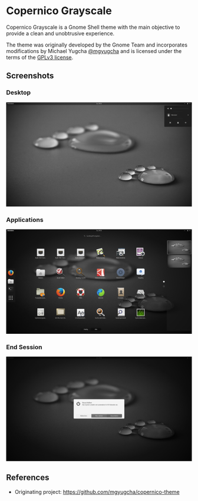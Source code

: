 # Copernico Grayscale
Copernico Grayscale is a Gnome Shell theme with the main objective to provide a
clean and unobtrusive experience.

The theme was originally developed by the Gnome Team and incorporates
modifications by Michael Yugcha [@mgyugcha](https://www.twitter.com/mgyugcha)
and is licensed under the terms of the [GPLv3 license](LICENSE).

## Screenshots

### Desktop
![Desktop View](images/copernico-grayscale.png)

### Applications
![Application List View](images/copernico-grayscale-apps.png)

### End Session
![End Session Dialog](images/copernico-grayscale-end-session.png)

## References
* Originating project:
  https://github.com/mgyugcha/copernico-theme
